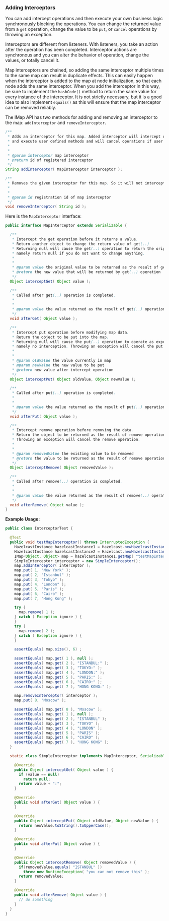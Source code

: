 


### Adding Interceptors

You can add intercept operations and then execute your own business logic synchronously blocking the operations. You can change the returned value from a `get` operation, change the value to be `put`, or `cancel` operations by throwing an exception.

Interceptors are different from listeners. With listeners, you take an action after the operation has been completed. Interceptor actions are synchronous and you can alter the behavior of operation, change the values, or totally cancel it.

Map interceptors are chained, so adding the same interceptor multiple times to the same map can result in duplicate effects. This can easily happen when the interceptor is added to the map at node initialization, so that each node adds the same interceptor. When you add the interceptor in this way, be sure to implement the `hashCode()` method to return the same value for every instance of the interceptor. It is not strictly necessary, but it is a good idea to also implement `equals()` as this will ensure that the map interceptor can be removed reliably.

The IMap API has two methods for adding and removing an interceptor to the map: `addInterceptor` and `removeInterceptor`.

```java
/**
 * Adds an interceptor for this map. Added interceptor will intercept operations
 * and execute user defined methods and will cancel operations if user defined method throw exception.
 * 
 *
 * @param interceptor map interceptor
 * @return id of registered interceptor
 */
String addInterceptor( MapInterceptor interceptor );

/**
 * Removes the given interceptor for this map. So it will not intercept operations anymore.
 * 
 *
 * @param id registration id of map interceptor
 */
void removeInterceptor( String id );
```

Here is the `MapInterceptor` interface:

```java
public interface MapInterceptor extends Serializable {

  /**
   * Intercept the get operation before it returns a value.
   * Return another object to change the return value of get(..)
   * Returning null will cause the get(..) operation to return the original value,
   * namely return null if you do not want to change anything.
   * 
   *
   * @param value the original value to be returned as the result of get(..) operation
   * @return the new value that will be returned by get(..) operation
   */
  Object interceptGet( Object value );

  /**
   * Called after get(..) operation is completed.
   * 
   *
   * @param value the value returned as the result of get(..) operation
   */
  void afterGet( Object value );

  /**
   * Intercept put operation before modifying map data.
   * Return the object to be put into the map.
   * Returning null will cause the put(..) operation to operate as expected,
   * namely no interception. Throwing an exception will cancel the put operation.
   * 
   *
   * @param oldValue the value currently in map
   * @param newValue the new value to be put
   * @return new value after intercept operation
   */
  Object interceptPut( Object oldValue, Object newValue );

  /**
   * Called after put(..) operation is completed.
   * 
   *
   * @param value the value returned as the result of put(..) operation
   */
  void afterPut( Object value );

  /**
   * Intercept remove operation before removing the data.
   * Return the object to be returned as the result of remove operation.
   * Throwing an exception will cancel the remove operation.
   * 
   *
   * @param removedValue the existing value to be removed
   * @return the value to be returned as the result of remove operation
   */
  Object interceptRemove( Object removedValue );

  /**
   * Called after remove(..) operation is completed.
   * 
   *
   * @param value the value returned as the result of remove(..) operation
   */
  void afterRemove( Object value );
}
```

**Example Usage:**

```java
public class InterceptorTest {

  @Test
  public void testMapInterceptor() throws InterruptedException {
    HazelcastInstance hazelcastInstance1 = Hazelcast.newHazelcastInstance();
    HazelcastInstance hazelcastInstance2 = Hazelcast.newHazelcastInstance();
    IMap<Object, Object> map = hazelcastInstance1.getMap( "testMapInterceptor" );
    SimpleInterceptor interceptor = new SimpleInterceptor();
    map.addInterceptor( interceptor );
    map.put( 1, "New York" );
    map.put( 2, "Istanbul" );
    map.put( 3, "Tokyo" );
    map.put( 4, "London" );
    map.put( 5, "Paris" );
    map.put( 6, "Cairo" );
    map.put( 7, "Hong Kong" );

    try {
      map.remove( 1 );
    } catch ( Exception ignore ) {
    }
    try {
      map.remove( 2 );
    } catch ( Exception ignore ) {
    }

    assertEquals( map.size(), 6) ;

    assertEquals( map.get( 1 ), null );
    assertEquals( map.get( 2 ), "ISTANBUL:" );
    assertEquals( map.get( 3 ), "TOKYO:" );
    assertEquals( map.get( 4 ), "LONDON:" );
    assertEquals( map.get( 5 ), "PARIS:" );
    assertEquals( map.get( 6 ), "CAIRO:" );
    assertEquals( map.get( 7 ), "HONG KONG:" );

    map.removeInterceptor( interceptor );
    map.put( 8, "Moscow" );

    assertEquals( map.get( 8 ), "Moscow" );
    assertEquals( map.get( 1 ), null );
    assertEquals( map.get( 2 ), "ISTANBUL" );
    assertEquals( map.get( 3 ), "TOKYO" );
    assertEquals( map.get( 4 ), "LONDON" );
    assertEquals( map.get( 5 ), "PARIS" );
    assertEquals( map.get( 6 ), "CAIRO" );
    assertEquals( map.get( 7 ), "HONG KONG" );
  }

  static class SimpleInterceptor implements MapInterceptor, Serializable {

    @Override
    public Object interceptGet( Object value ) {
      if (value == null)
        return null;
      return value + ":";
    }

    @Override
    public void afterGet( Object value ) {
    }

    @Override
    public Object interceptPut( Object oldValue, Object newValue ) {
      return newValue.toString().toUpperCase();
    }

    @Override
    public void afterPut( Object value ) {
    }

    @Override
    public Object interceptRemove( Object removedValue ) {
      if(removedValue.equals( "ISTANBUL" ))
        throw new RuntimeException( "you can not remove this" );
      return removedValue;
    }

    @Override
    public void afterRemove( Object value ) {
      // do something
    }
  }
}
```


